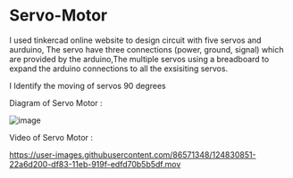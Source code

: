 # Servo-Motor

I used tinkercad online website to design circuit with five servos and aurduino, The servo have three connections (power, ground, signal) which are provided by the arduino,The multiple servos using  a breadboard to expand the arduino connections to all the exsisiting servos. 

I Identify the moving of servos 90 degrees 

Diagram of Servo Motor :

![image](https://user-images.githubusercontent.com/86571348/124830161-284fe800-df82-11eb-9064-e412630fa037.png)



Video of Servo Motor :

https://user-images.githubusercontent.com/86571348/124830851-22a6d200-df83-11eb-919f-edfd70b5b5df.mov



